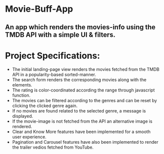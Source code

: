 # Movie-Buff-App
An app which renders the movies-info using the TMDB API with a simple UI &amp; filters.
-------------
# Project Specifications:
- The initial landing-page view renders the movies fetched from the TMDB API in a popularity-based sorted-manner.
- The search form renders the corresponding movies along with the elements.
- The rating is color-coordinated according the range through javascript function.
- The movies can be filtered according to the genres and can be reset by clicking the clicked genre again.
- If no movies are found related to the selected genre, a message is displayed.
- If the movie-image is not fetched from the API an alternative image is rendered.
- Clear and Know More features have been implemented for a smooth user experience.
- Pagination and Carousel features have also been implemented to render the trailer vedios fetched from YouTube.

